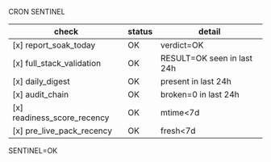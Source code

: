 CRON SENTINEL

| check | status | detail |
|-------|--------|--------|
| [x] report_soak_today | OK | verdict=OK |
| [x] full_stack_validation | OK | RESULT=OK seen in last 24h |
| [x] daily_digest | OK | present in last 24h |
| [x] audit_chain | OK | broken=0 in last 24h |
| [x] readiness_score_recency | OK | mtime<7d |
| [x] pre_live_pack_recency | OK | fresh<7d|skip |

SENTINEL=OK


